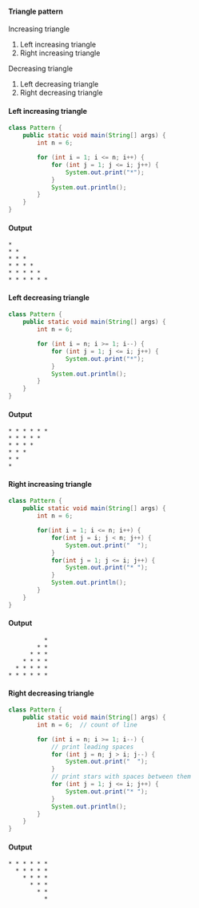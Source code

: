 <h4>Triangle pattern</h4>
<p>Increasing triangle</p>
<ol>
  <li>Left increasing triangle</li>
  <li>Right increasing triangle</li>
</ol>
<p>Decreasing triangle</p>
<ol>
  <li>Left decreasing triangle</li>
  <li>Right decreasing triangle</li>
</ol>

<h4>Left increasing triangle</h4>

```Java
class Pattern {
    public static void main(String[] args) {
        int n = 6;

        for (int i = 1; i <= n; i++) {
            for (int j = 1; j <= i; j++) {
                System.out.print("*");     
            }
            System.out.println();
        }
    }
}
```
<h4>Output</h4>

```
* 
* * 
* * * 
* * * * 
* * * * * 
* * * * * * 
```
<h4>Left decreasing triangle</h4>

```Java
class Pattern {
    public static void main(String[] args) {
        int n = 6;

        for (int i = n; i >= 1; i--) {
            for (int j = 1; j <= i; j++) {
                System.out.print("*");     
            }
            System.out.println();
        }
    }
} 
```
<h4>Output</h4>

```
* * * * * * 
* * * * * 
* * * * 
* * * 
* * 
* 
```
<h4>Right increasing triangle</h4>

```Java
class Pattern {
    public static void main(String[] args) {
        int n = 6;

        for(int i = 1; i <= n; i++) {
            for(int j = i; j < n; j++) {
                System.out.print("  ");
            }
            for(int j = 1; j <= i; j++) {
                System.out.print("* ");
            }
            System.out.println();
        }
    }
}
```
<h4>Output</h4>

```
          * 
        * * 
      * * * 
    * * * * 
  * * * * * 
* * * * * * 
```
<h4>Right decreasing triangle</h4>

```Java
class Pattern {
    public static void main(String[] args) {
        int n = 6;  // count of line

        for (int i = n; i >= 1; i--) {
            // print leading spaces
            for (int j = n; j > i; j--) {
                System.out.print("  ");
            }
            // print stars with spaces between them
            for (int j = 1; j <= i; j++) {
                System.out.print("* ");
            }
            System.out.println();
        }
    }
}
```
<h4>Output</h4>

```
* * * * * * 
  * * * * * 
    * * * * 
      * * * 
        * * 
          * 
```
